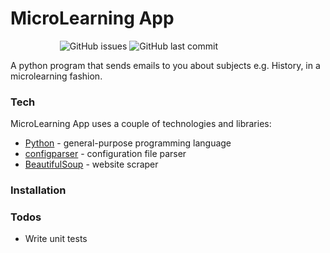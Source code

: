 # MicroLearning App

&nbsp;&nbsp;&nbsp;&nbsp;&nbsp;&nbsp;&nbsp;&nbsp;&nbsp;&nbsp;&nbsp;&nbsp;&nbsp;&nbsp;&nbsp;&nbsp;&nbsp;&nbsp;&nbsp;
![GitHub issues](https://img.shields.io/github/issues/hellosamzo/microlearning-app) ![GitHub last commit](https://img.shields.io/github/last-commit/hellosamzo/microlearning-app)

A python program that sends emails to you about subjects e.g. History, in a microlearning fashion.

### Tech

MicroLearning App uses a couple of technologies and libraries:

* [Python] - general-purpose programming language
* [configparser] - configuration file parser
* [BeautifulSoup] - website scraper

### Installation

### Todos

 - Write unit tests

   [Python]: <https://www.python.org/>
   [configparser]: <https://docs.python.org/3/library/configparser.html>
   [BeautifulSoup]: <https://www.crummy.com/software/BeautifulSoup/>
